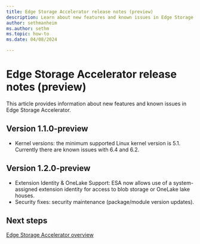 ```yaml
---
title: Edge Storage Accelerator release notes (preview)
description: Learn about new features and known issues in Edge Storage Accelerator.
author: sethmanheim
ms.author: sethm
ms.topic: how-to
ms.date: 04/08/2024

---
```


# Edge Storage Accelerator release notes (preview)

This article provides information about new features and known issues in Edge Storage Accelerator.

## Version 1.1.0-preview

- Kernel versions: the minimum supported Linux kernel version is 5.1. Currently there are known issues with 6.4 and 6.2.

## Version 1.2.0-preview

- Extension Identity & OneLake Support: ESA now allows use of a system-assigned extension identity for access to blob storage or OneLake lake houses.
- Security fixes: security maintenance (package/module version updates).

## Next steps

[Edge Storage Accelerator overview](overview.md)